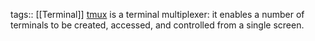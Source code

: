 tags:: [[Terminal]]
[tmux]() is a terminal multiplexer: it enables a number of terminals to be created, accessed, and controlled from a single screen.

